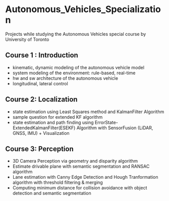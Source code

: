# Autonomous_Vehicles_Specialization
Projects while studying the Autonomous Vehicles special course by University of Toronto

## Course 1 : Introduction
* kinematic, dynamic modeling of the autonomous vehicle model
* system modeling of the environment: rule-based, real-time
* hw and sw architecture of the autonomous vehicle
* longitudinal, lateral control

## Course 2: Localization
* state estimation using Least Squares method and KalmanFilter Algorithm
* sample question for extended KF algorithm
* state estimation and path finding using ErrorState-ExtendedKalmanFilter(ESEKF) Algorithm with SensorFusion (LiDAR, GNSS, IMU) + Visualization

## Course 3: Perception
* 3D Camera Perception via geometry and disparity algorithm
* Estimate drivable plane with semantic segmentation and RANSAC algorithm
* Lane estimation with Canny Edge Detection and Hough Tranformation algorithm with threshold filtering & merging
* Computing minimum distance for collision avoidance with object detection and semantic segmentation
